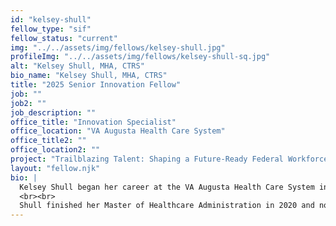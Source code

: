 ```yaml
---
id: "kelsey-shull"
fellow_type: "sif"
fellow_status: "current"
img: "../../assets/img/fellows/kelsey-shull.jpg"
profileImg: "../../assets/img/fellows/kelsey-shull-sq.jpg"
alt: "Kelsey Shull, MHA, CTRS"
bio_name: "Kelsey Shull, MHA, CTRS"
title: "2025 Senior Innovation Fellow"
job: ""
job2: ""
job_description: ""
office_title: "Innovation Specialist"
office_location: "VA Augusta Health Care System"
office_title2: ""
office_location2: ""
project: "Trailblazing Talent: Shaping a Future-Ready Federal Workforce Through Innovation Internships"
layout: "fellow.njk"
bio: |
  Kelsey Shull began her career at the VA Augusta Health Care System in 2012 as a Recreation Therapy Intern after graduating from Georgia Southern University. After working for the State of Georgia's mental health system for a year, she returned to VA Augusta as the Recreation Therapist on the psychiatric unit where she worked for 7 years.
  <br><br>
  Shull finished her Master of Healthcare Administration in 2020 and not long after graduation, she completed detail assignments as the Administrative Officer for the Rehabilitation service line and Program Analyst for the Chief of Staff. In April 2021, she accepted the role of Innovation Specialist when VA Augusta joined the VHA Innovators Network. From March 2022 until September 2023, Shull served as the Human-Centered Design Lead for the VHA Innovators Network. As HCD Lead, she trained Innovation Specialists and created national initiatives through Human-Centered Design projects while mentoring VA Augusta innovation investees. Shull was voted Innovation Specialist of the Year by her peers in October 2023. During her HCD Lead tenure, Shull's favorite project was determining the desirability and feasibility for an innovation internship. Now selected as a VHA Innovation Ecosystem Fellow, Shull looks forward to piloting the first VHA Innovation Intern as a Senior Innovation Fellow.
---
```

